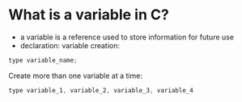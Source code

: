 # What is a variable in C?

- a variable is a reference used to store information for future use
- declaration: variable creation:
```c
type variable_name;
````
Create more than one variable at a time:
```c
type variable_1, variable_2, variable_3, variable_4
````

